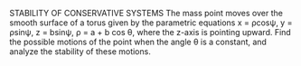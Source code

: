 STABILITY OF CONSERVATIVE SYSTEMS
The mass point moves over the smooth surface of a torus given by the parametric equations 
x = ρcosψ, y = ρsinψ, z = bsinψ, ρ = a + b cos θ,
where the z-axis is pointing upward. Find the possible motions of the point when the angle θ is a constant, and analyze the stability of these motions.
